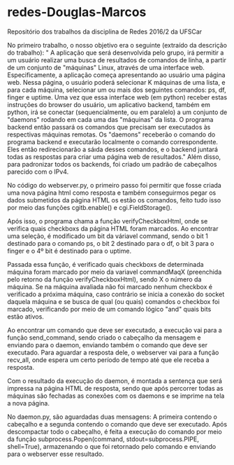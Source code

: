 # redes-Douglas-Marcos
Repositório dos trabalhos da disciplina de Redes 2016/2 da UFSCar

No primeiro trabalho, o nosso objetivo era o seguinte (extraído da descrição do trabalho):
" A aplicação que será desenvolvida pelo grupo, irá permitir a um usuário realizar uma busca de resultados de comandos de linha, a partir de um conjunto de "máquinas" Linux, através de uma interface web. Especificamente, a aplicação começa apresentando ao usuário uma página web. Nessa página, o usuário poderá selecionar K máquinas de uma lista, e para cada máquina, selecionar um ou mais dos seguintes comandos: ps, df, finger e uptime. Uma vez que essa interface web (em python) receber estas instruções do browser do usuário, um aplicativo backend, também em python, irá se conectar (sequencialmente, ou em paralelo) a um conjunto de "daemons" rodando em cada uma das "máquinas" da lista. O programa backend então passará os comandos que precisam ser executados às respectivas máquinas remotas. Os "daemons" receberão o comando do programa backend e executarão localmente o comando correspondente. Eles então redirecionarão a sáıda desses comandos, e o backend juntará todas as respostas para criar uma página web de resultados."
Além disso, para padronizar todos os backends, foi criado um padrão de cabeçalhos parecido com o IPv4.

No código do webserver.py, o primeiro passo foi permitir que fosse criada uma nova página html como resposta e também conseguirmos pegar os dados submetidos da página HTML os estão os comandos, feito tudo isso por meio das funções cgitb.enable() e cgi.FieldStorage().

Após isso, o programa chama a função verifyCheckboxHtml, onde se verifica quais checkboxs da página HTML foram marcados. Ao encontrar uma seleção, é modificado um bit da váriavel command, sendo o bit 1 destinado para o comando ps, o bit 2 destinado para o df, o bit 3 para o finger e o 4º bit é destinado para o uptime.

Passada essa função, é verificado quais checkboxs de determinada máquina foram marcado por meio da variavel commandMaqX (preenchida pelo retorno da função verifyCheckboxHtml), sendo X o número da máquina. Se na máquina avaliada não foi marcado nenhum checkbox é verificado a próxima máquina, caso contrário se inicia a conexão do socket daquela máquina e se busca de qual (ou quais) comandos o checkbox foi marcado, verificando por meio de um comando lógico "and" quais bits estão ativos.

Ao encontrar um comando que deve ser executado, a execução vai para a função send_command, sendo criado o cabeçalho da mensagem e enviando para o daemon, enviando também o comando que deve ser executado. Para aguardar a resposta dele, o webserver vai para a função recv_all, onde espera um certo período de tempo até que ele receba a resposta.

Com o resultado da execução do daemon, é montada a sentença que será impressa na página HTML de resposta, sendo que após percorrer todas as máquinas são fechadas as conexões com os daemons e se imprime na tela a nova página.

No daemon.py, são aguardadas duas mensagens: A primeira contendo o cabeçalho e a segunda contendo o comando que deve ser executado. Após descompactar todo o cabeçalho, é feita a execução do comando por meio da função subprocess.Popen(command, stdout=subprocess.PIPE, shell=True), armazenando o que foi retornado pelo comando e enviando para o webserver esse resultado.
